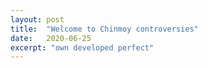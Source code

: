 ```yaml
---
layout: post
title:  "Welcome to Chinmoy controversies"
date:   2020-06-25
excerpt: "own developed perfect"
---
```

